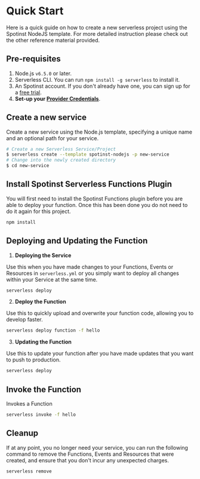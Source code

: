 <!--
title: Serverless Framework - Spotinst Guide - Quick Start
menuText: Quick Start
menuOrder: 1
description: Getting started with the Serverless Framework on AWS Lambda
layout: Doc
-->

# Quick Start

Here is a quick guide on how to create a new serverless project using the Spotinst NodeJS template. For more detailed instruction please check out the other reference material provided. 

## Pre-requisites

1. Node.js `v6.5.0` or later.
2. Serverless CLI. You can run `npm install -g serverless` to install it.
3. An Spotinst account. If you don't already have one, you can sign up for a [free trial](https://console.spotinst.com/#/auth/signUp).
4. **Set-up your [Provider Credentials](./credentials.md)**.

## Create a new service

Create a new service using the Node.js template, specifying a unique name and an optional path for your service.

```bash
# Create a new Serverless Service/Project
$ serverless create --template spotinst-nodejs -p new-service
# Change into the newly created directory
$ cd new-service
```

## Install Spotinst Serverless Functions Plugin
  
  You will first need to install the Spotinst Functions plugin before you are able to deploy your function. Once this has been done you do not need to do it again for this project. 

  ```bash
  npm install
  ```

## Deploying and Updating the Function
  
1. **Deploying the Service**

  Use this when you have made changes to your Functions, Events or Resources in `serverless.yml` or you simply want to deploy all changes within your Service at the same time.

  ```bash
  serverless deploy 
  ```

2. **Deploy the Function**

  Use this to quickly upload and overwrite your function code, allowing you to develop faster.

  ```bash
  serverless deploy function -f hello
  ```

3. **Updating the Function**

  Use this to update your function after you have made updates that you want to push to production.
  
  ```bash
  serverless deploy 
  ```


## Invoke the Function

  Invokes a Function

  ```bash
  serverless invoke -f hello
  ```


## Cleanup

If at any point, you no longer need your service, you can run the following command to remove the Functions, Events and Resources that were created, and ensure that you don't incur any unexpected charges.

```bash
serverless remove
```
